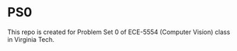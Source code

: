 # PS0
This repo is created for Problem Set 0 of  ECE-5554 (Computer Vision) class in Virginia Tech. 

